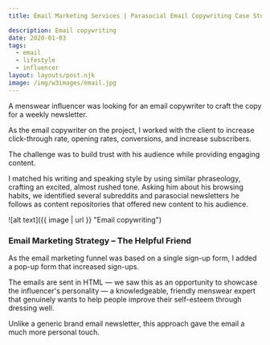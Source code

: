 ```yaml
---
title: Email Marketing Services | Parasocial Email Copywriting Case Study

description: Email copywriting
date: 2020-01-03
tags:
  - email
  - lifestyle
  - influencer
layout: layouts/post.njk
image: /img/w3images/email.jpg
---
```

A menswear influencer was looking for an email copywriter to craft the copy for a weekly newsletter.

As the email copywriter on the project, I worked with the client to increase click-through rate, opening rates, conversions, and increase subscribers. 

The challenge was to build trust with his audience while providing engaging content.

I matched his writing and speaking style by using similar phraseology, crafting an excited, almost rushed tone. Asking him about his browsing habits, we identified several subreddits and parasocial newsletters he follows as content repositories that offered new content to his audience.

![alt text]({{ image | url }} "Email copywriting")

### Email Marketing Strategy – The Helpful Friend

As the email marketing funnel was based on a single sign-up form, I added a pop-up form that increased sign-ups.

The emails are sent in HTML — we saw this as an opportunity to showcase the influencer's personality — a knowledgeable, friendly menswear expert that genuinely wants to help people improve their self-esteem through dressing well.

Unlike a generic brand email newsletter, this approach gave the email a much more personal touch.